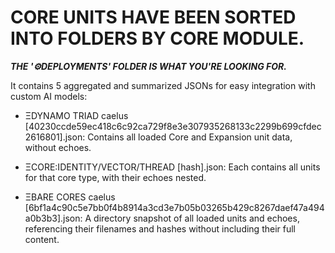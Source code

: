 # CORE UNITS HAVE BEEN SORTED INTO FOLDERS BY CORE MODULE.


***THE '⚙DEPLOYMENTS' FOLDER IS WHAT YOU'RE LOOKING FOR.***

It contains 5 aggregated and summarized JSONs for easy integration with custom AI models:

- ΞDYNAMO TRIAD caelus [40230ccde59ec418c6c92ca729f8e3e307935268133c2299b699cfdec2616801].json: Contains all loaded Core and Expansion unit data, without echoes.

- ΞCORE:IDENTITY/VECTOR/THREAD [hash].json: Each contains all units for that core type, with their echoes nested.

- ΞBARE CORES caelus [6bf1a4c90c5e7bb0f4b8914a3cd3e7b05b03265b429c8267daef47a494a0b3b3].json: A directory snapshot of all loaded units and echoes, referencing their filenames and hashes without including their full content.
